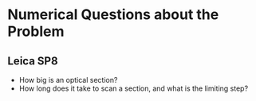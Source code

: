 # Numerical Questions about the Problem

## Leica SP8

* How big is an optical section?
* How long does it take to scan a section, and what is the limiting step?


